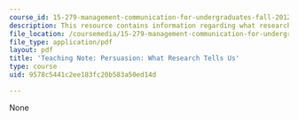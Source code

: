 ```yaml
---
course_id: 15-279-management-communication-for-undergraduates-fall-2012
description: This resource contains information regarding what research tells us.
file_location: /coursemedia/15-279-management-communication-for-undergraduates-fall-2012/9578c5441c2ee183fc20b583a50ed14d_MIT15_279F12_prsuasnRsrch.pdf
file_type: application/pdf
layout: pdf
title: 'Teaching Note: Persuasion: What Research Tells Us'
type: course
uid: 9578c5441c2ee183fc20b583a50ed14d

---
```

None